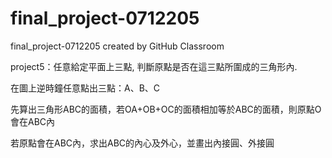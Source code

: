 # final_project-0712205
final_project-0712205 created by GitHub Classroom

project5：任意給定平面上三點, 判斷原點是否在這三點所圍成的三角形內.

在圖上逆時鐘任意點出三點：A、B、C

先算出三角形ABC的面積，若OA+OB+OC的面積相加等於ABC的面積，則原點O會在ABC內

若原點會在ABC內，求出ABC的內心及外心，並畫出內接圓、外接圓
